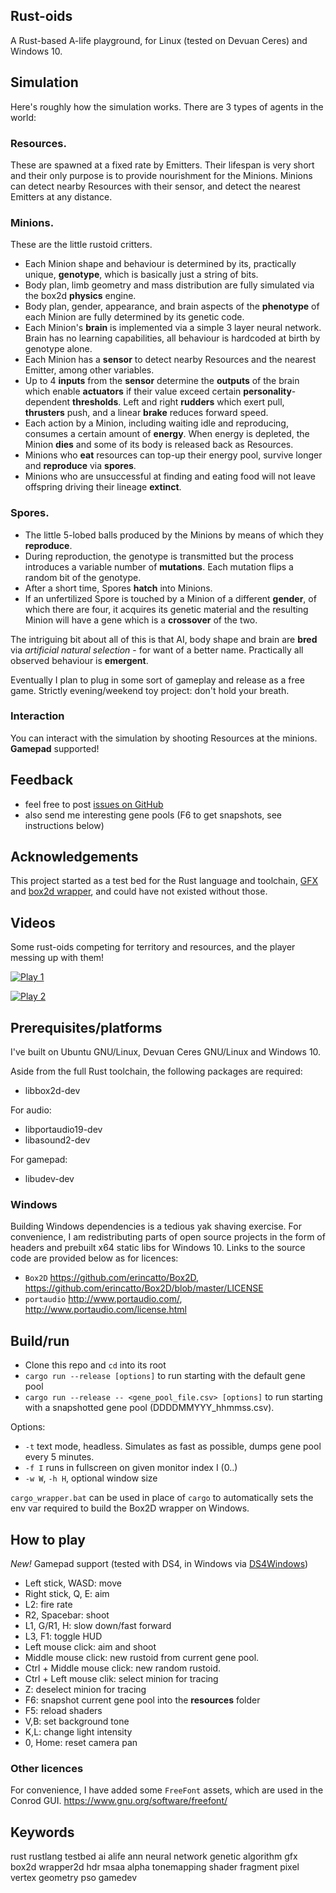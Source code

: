 
## Rust-oids

A Rust-based A-life playground, for Linux (tested on Devuan Ceres) and Windows 10.

## Simulation

Here's roughly how the simulation works. There are 3 types of agents in the world:

### Resources. 
These are spawned at a fixed rate by Emitters. Their lifespan is very short and their only purpose is to provide nourishment for the Minions. Minions can detect nearby Resources with their sensor, and detect the nearest Emitters at any distance.

### Minions. 
These are the little rustoid critters.
- Each Minion shape and behaviour is determined by its, practically unique, **genotype**, which is basically just a string of bits.
- Body plan, limb geometry and mass distribution are fully simulated via the box2d **physics** engine.
- Body plan, gender, appearance, and brain aspects of the **phenotype** of each Minion are fully determined by its genetic code.
- Each Minion's **brain** is implemented via a simple 3 layer neural network. Brain has no learning capabilities, all behaviour is hardcoded at birth by genotype alone.
- Each Minion has a **sensor** to detect nearby Resources and the nearest Emitter, among other variables.
- Up to 4 **inputs** from the **sensor** determine the **outputs** of the brain which enable **actuators** if their value exceed certain **personality**-dependent **thresholds**. Left and right **rudders** which exert pull, **thrusters** push, and a linear **brake** reduces forward speed.
- Each action by a Minion, including waiting idle and reproducing, consumes a certain amount of **energy**. When energy is depleted, the Minion **dies** and some of its body is released back as Resources.
- Minions who **eat** resources can top-up their energy pool, survive longer and **reproduce** via **spores**.
- Minions who are unsuccessful at finding and eating food will not leave offspring driving their lineage **extinct**. 

### Spores.
- The little 5-lobed balls produced by the Minions by means of which they **reproduce**.
- During reproduction, the genotype is transmitted but the process introduces a variable number of **mutations**. Each mutation flips a random bit of the genotype.
- After a short time, Spores **hatch** into Minions.
- If an unfertilized Spore is touched by a Minion of a different **gender**, of which there are four, it acquires its genetic material and the resulting Minion will have a gene which is a **crossover** of the two.

The intriguing bit about all of this is that AI, body shape and brain are **bred** via *artificial natural selection* - for want of a better name. Practically all observed behaviour is **emergent**.

Eventually I plan to plug in some sort of gameplay and release as a free game. Strictly evening/weekend toy project: don't hold your breath.

### Interaction

You can interact with the simulation by shooting Resources at the minions. **Gamepad** supported!

## Feedback
- feel free to post [issues on GitHub](https://github.com/itadinanta/rust-oids/issues)
- also send me interesting gene pools (F6 to get snapshots, see instructions below)

## Acknowledgements

This project started as a test bed for the Rust language and toolchain, [GFX](https://github.com/gfx-rs/gfx) and [box2d wrapper](https://github.com/Bastacyclop/rust_box2d), and could have not existed without those.

## Videos

Some rust-oids competing for territory and resources, and the player messing up with them!

[![Play 1](https://img.youtube.com/vi/wChKsu28st8/0.jpg)](https://www.youtube.com/watch?v=wChKsu28st8 "Click to watch video")


[![Play 2](https://img.youtube.com/vi/2M84AUo_GX0/0.jpg)](https://www.youtube.com/watch?v=2M84AUo_GX0 "Click to watch video")

## Prerequisites/platforms

I've built on Ubuntu GNU/Linux, Devuan Ceres GNU/Linux and Windows 10.

Aside from the full Rust toolchain, the following packages are required:

- libbox2d-dev

For audio:

- libportaudio19-dev
- libasound2-dev

For gamepad:

- libudev-dev

### Windows

Building Windows dependencies is a tedious yak shaving exercise. For convenience, I am redistributing parts of open source projects in the form of headers and prebuilt x64 static libs for Windows 10.
Links to the source code are provided below as for licences:

- `Box2D` https://github.com/erincatto/Box2D, https://github.com/erincatto/Box2D/blob/master/LICENSE
- `portaudio` http://www.portaudio.com/, http://www.portaudio.com/license.html

## Build/run

- Clone this repo and ```cd``` into its root
- ```cargo run --release [options]``` to run starting with the default gene pool
- ```cargo run --release -- <gene_pool_file.csv> [options]``` to run starting with a snapshotted gene pool (DDDDMMYYY_hhmmss.csv).

Options:
- `-t` text mode, headless. Simulates as fast as possible, dumps gene pool every 5 minutes. 
- `-f I` runs in fullscreen on given monitor index I (0..)
- `-w W`, `-h H`, optional window size

`cargo_wrapper.bat` can be used in place of `cargo` to automatically sets the env var required to build the Box2D wrapper on Windows.

## How to play

*New!* Gamepad support (tested with DS4, in Windows via [DS4Windows](http://ds4windows.com/))

- Left stick, WASD: move
- Right stick, Q, E: aim
- L2: fire rate
- R2, Spacebar: shoot
- L1, G/R1, H: slow down/fast forward
- L3, F1: toggle HUD
- Left mouse click: aim and shoot
- Middle mouse click: new rustoid from current gene pool.
- Ctrl + Middle mouse click: new random rustoid.
- Ctrl + Left mouse clik: select minion for tracing
- Z: deselect minion for tracing
- F6: snapshot current gene pool into the **resources** folder
- F5: reload shaders
- V,B: set background tone
- K,L: change light intensity
- 0, Home: reset camera pan

### Other licences

For convenience, I have added some `FreeFont` assets, which are used in the Conrod GUI.
https://www.gnu.org/software/freefont/

## Keywords

rust rustlang testbed ai alife ann neural network genetic algorithm gfx box2d wrapper2d hdr msaa alpha tonemapping shader fragment pixel vertex geometry pso gamedev
